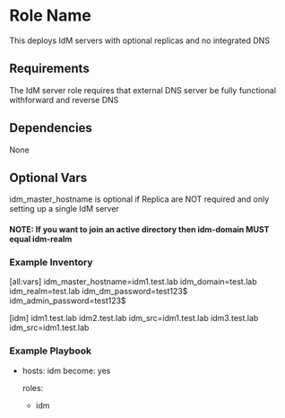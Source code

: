Role Name
=========

This deploys IdM servers with optional replicas and no integrated DNS 

## Requirements
The IdM server role requires that external DNS server be fully functional withforward and reverse DNS 

## Dependencies

None

## Optional Vars

idm_master_hostname is optional if Replica are NOT required and only setting up a single IdM server

#### NOTE: If you want to join an active directory then idm-domain MUST equal idm-realm

### Example Inventory

[all:vars]
idm_master_hostname=idm1.test.lab
idm_domain=test.lab
idm_realm=test.lab
idm_dm_password=test123$
idm_admin_password=test123$

[idm]
idm1.test.lab 
idm2.test.lab idm_src=idm1.test.lab
idm3.test.lab idm_src=idm1.test.lab

### Example Playbook

- hosts: idm
  become: yes

  roles:
    - idm


